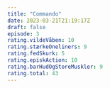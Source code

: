 ```yaml
---
title: "Commando"
date: 2023-03-21T21:19:17Z
draft: false
episode: 3
rating.vildeVåben: 10
rating.stærkeOneliners: 9
rating.fedSkurk: 5
rating.episkAction: 10
rating.barHudOgStoreMuskler: 9
rating.total: 43
---
```


